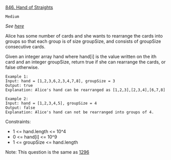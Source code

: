[846. Hand of Straights](https://leetcode.com/problems/hand-of-straights/)

`Medium`

*See [here](../../Binary%20Search/SortedList/846.%20Hand%20of%20Straights)*

Alice has some number of cards and she wants to rearrange the cards into groups so that each group is of size groupSize, and consists of groupSize consecutive cards.

Given an integer array hand where hand[i] is the value written on the ith card and an integer groupSize, return true if she can rearrange the cards, or false otherwise.

```
Example 1:
Input: hand = [1,2,3,6,2,3,4,7,8], groupSize = 3
Output: true
Explanation: Alice's hand can be rearranged as [1,2,3],[2,3,4],[6,7,8]

Example 2:
Input: hand = [1,2,3,4,5], groupSize = 4
Output: false
Explanation: Alice's hand can not be rearranged into groups of 4.
```

Constraints:

- 1 <= hand.length <= 10^4
- 0 <= hand[i] <= 10^9
- 1 <= groupSize <= hand.length
 

Note: This question is the same as [1296](https://leetcode.com/problems/divide-array-in-sets-of-k-consecutive-numbers/)
